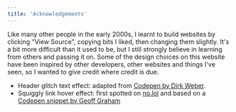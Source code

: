 ```yaml
---
title: 'Acknowledgements'
---
```


Like many other people in the early 2000s, I learnt to build websites by clicking "View Source", copying bits I liked, then changing them slightly. It's a bit more difficult than it used to be, but I still strongly believe in learning from others and passing it on. Some of the design choices on this website have been inspired by other developers, other websites and things I've seen, so I wanted to give credit where credit is due.

* Header glitch text effect: adapted from <a href="https://codepen.io/DirkWeber/pen/eyxbmq" target="_blank" rel="noopener noreferrer">Codepen by Dirk Weber</a>.
* Squiggly link hover effect: first spotted on <a href="https://no.lol" target="_blank" rel="noopener noreferrer">no.lol</a> and based on a <a href="https://codepen.io/geoffgraham/pen/bxEVEN" target="_blank" rel="noopener noreferrer">Codepen snippet by Geoff Graham</a>